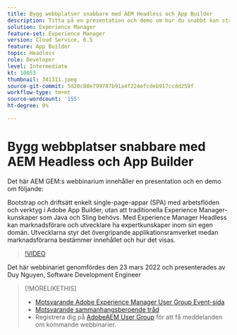 ```yaml
---
title: Bygg webbplatser snabbare med AEM Headless och App Builder
description: Titta på en presentation och demo om hur du snabbt kan starta och distribuera single-page-appar (SPA) med Adobe App Builder-verktyg.
solution: Experience Manager
feature-set: Experience Manager
version: Cloud Service, 6.5
feature: App Builder
topic: Headless
role: Developer
level: Intermediate
kt: 10053
thumbnail: 341311.jpeg
source-git-commit: 5d20c88e799787b91a4f224efcdeb917ccdd259f
workflow-type: tm+mt
source-wordcount: '155'
ht-degree: 0%

---
```


# Bygg webbplatser snabbare med AEM Headless och App Builder

Det här AEM GEM:s webbinarium innehåller en presentation och en demo om följande:

Bootstrap och driftsätt enkelt single-page-appar (SPA) med arbetsflöden och verktyg i Adobe App Builder, utan att traditionella Experience Manager-kunskaper som Java och Sling behövs. Med Experience Manager Headless kan marknadsförare och utvecklare ha expertkunskaper inom sin egen domän. Utvecklarna styr det övergripande applikationsramverket medan marknadsförarna bestämmer innehållet och hur det visas.

>[!VIDEO](https://video.tv.adobe.com/v/341311/?quality=12&learn=on)

Det här webbinariet genomfördes den 23 mars 2022 och presenterades av Duy Nguyen, Software Development Engineer

>[!MORELIKETHIS]
>
>* [Motsvarande Adobe Experience Manager User Group Event-sida](https://aem-augs.adobe.com/details/adobe-experience-manager-aem-learning-chapter-presents-aem-gems-build-sites-faster-with-aem-headless-and-app-builder/)
>* [Motsvarande sammanhangsberoende tråd](https://adobe.ly/3LkSWdm)
>* Registrera dig på [AdobeAEM User Group](https://aem-augs.adobe.com/) för att få meddelanden om kommande webbinarier.

